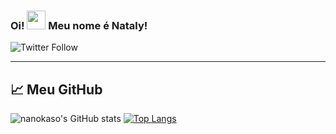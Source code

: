### Oi! <img src="https://raw.githubusercontent.com/MartinHeinz/MartinHeinz/master/wave.gif" width="30px"> Meu nome é Nataly!

![Twitter Follow](https://img.shields.io/twitter/url?label=%40NanokasoGongon&logoColor=%23c80cf7&url=https%3A%2F%2Ftwitter.com%2Fnanokasogongon)

---

## &#x1f4c8; Meu GitHub

![nanokaso's GitHub stats](https://github-readme-stats.vercel.app/api?username=Nanokaso&show_icons=true&theme=buefy&hide_border=true)
[![Top Langs](https://github-readme-stats.vercel.app/api/top-langs/?username=nanokaso&layout=compact&hide_border=true)](https://github.com/anuraghazra/github-readme-stats)



<!--
**Nanokaso/Nanokaso** is a ✨ _special_ ✨ repository because its `README.md` (this file) appears on your GitHub profile.

Here are some ideas to get you started:

- 🔭 I’m currently working on ...
- 🌱 I’m currently learning ...
- 👯 I’m looking to collaborate on ...
- 🤔 I’m looking for help with ...
- 💬 Ask me about ...
- 📫 How to reach me: ...
- 😄 Pronouns: ...
- ⚡ Fun fact: ...
-->
